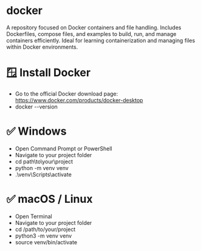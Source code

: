 # docker
A repository focused on Docker containers and file handling. Includes Dockerfiles, compose files, and 
examples to build, run, and manage containers efficiently. Ideal for learning containerization and 
managing files within Docker environments.

# 🪟 Install Docker
- Go to the official Docker download page: https://www.docker.com/products/docker-desktop
- docker --version


# ✅ Windows
- Open Command Prompt or PowerShell
- Navigate to your project folder
- cd path\to\your\project
- python -m venv venv
- .\venv\Scripts\activate

# ✅ macOS / Linux
- Open Terminal
- Navigate to your project folder
- cd /path/to/your/project
- python3 -m venv venv
- source venv/bin/activate
